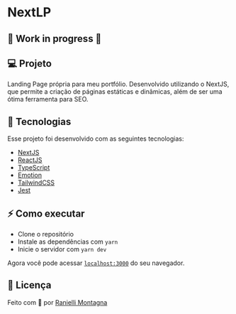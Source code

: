 # NextLP

## 🚧 Work in progress 🚧

## 💻 Projeto

Landing Page própria para meu portfólio. Desenvolvido utilizando o NextJS, que permite a
criação de páginas estáticas e dinâmicas, além de ser uma ótima ferramenta para SEO.

## 🚀 Tecnologias

Esse projeto foi desenvolvido com as seguintes tecnologias:

- [NextJS](https://nextjs.org/)
- [ReactJS](https://reactjs.org)
- [TypeScript](https://www.typescriptlang.org/)
- [Emotion](https://emotion.sh/docs/introduction)
- [TailwindCSS](https://tailwindcss.com/)
- [Jest](https://jestjs.io/pt-BR/)

## ⚡️ Como executar

- Clone o repositório
- Instale as dependências com `yarn`
- Inicie o servidor com `yarn dev`

Agora você pode acessar [`localhost:3000`](http://localhost:3000) do seu navegador.

## 📝 Licença

Feito com 💜 por [Ranielli Montagna](https://github.com/RanielliMontagna)
